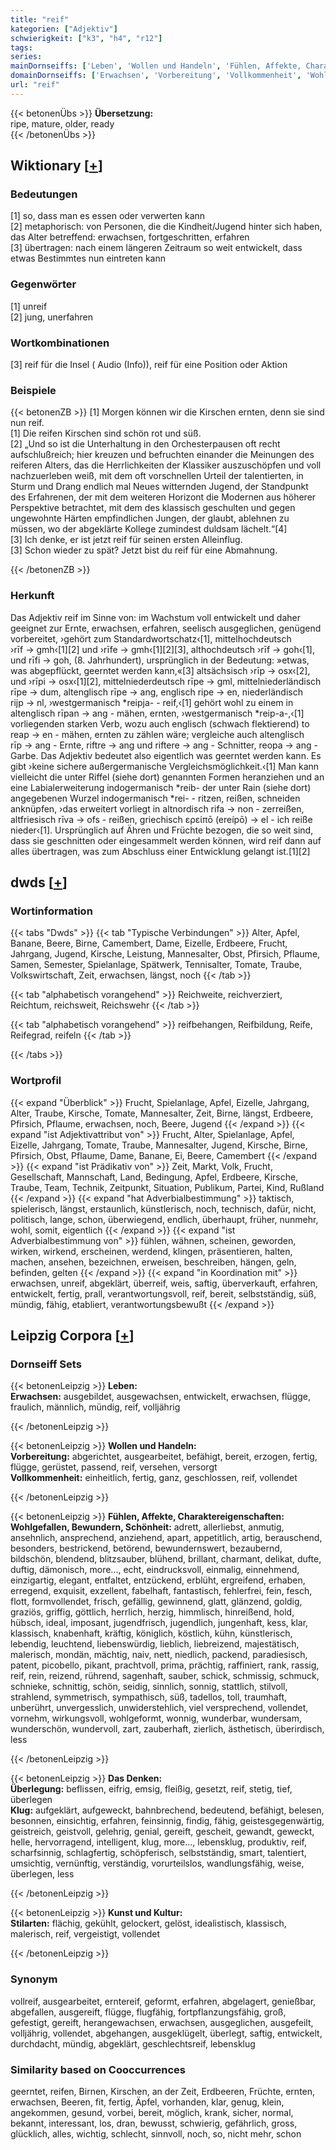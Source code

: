 ```yaml
---
title: "reif"
kategorien: ["Adjektiv"]
schwierigkeit: ["k3", "h4", "r12"]
tags:
series:
mainDornseiffs: ['Leben', 'Wollen und Handeln', 'Fühlen, Affekte, Charaktereigenschaften', 'Das Denken', 'Kunst und Kultur']
domainDornseiffs: ['Erwachsen', 'Vorbereitung', 'Vollkommenheit', 'Wohlgefallen, Bewundern, Schönheit', 'Überlegung', 'Klug', 'Stilarten']
url: "reif"
---
```


{{< betonenÜbs >}}
**Übersetzung:**  
ripe, mature, older, ready  
{{< /betonenÜbs >}}

## Wiktionary [[+](https://de.wiktionary.org/wiki/reif)]

### Bedeutungen
[1] so, dass man es essen oder verwerten kann  
[2] metaphorisch: von Personen, die die Kindheit/Jugend hinter sich haben, das Alter betreffend: erwachsen, fortgeschritten, erfahren  
[3] übertragen: nach einem längeren Zeitraum so weit entwickelt, dass etwas Bestimmtes nun eintreten kann  

### Gegenwörter
[1] unreif  
[2] jung, unerfahren  

### Wortkombinationen
[3] reif für die Insel ( Audio (Info)), reif für eine Position oder Aktion  

### Beispiele
{{< betonenZB >}}
[1] Morgen können wir die Kirschen ernten, denn sie sind nun reif.  
[1] Die reifen Kirschen sind schön rot und süß.  
[2] „Und so ist die Unterhaltung in den Orchesterpausen oft recht aufschlußreich; hier kreuzen und befruchten einander die Meinungen des reiferen Alters, das die Herrlichkeiten der Klassiker auszuschöpfen und voll nachzuerleben weiß, mit dem oft vorschnellen Urteil der talentierten, in Sturm und Drang endlich mal Neues witternden Jugend, der Standpunkt des Erfahrenen, der mit dem weiteren Horizont die Modernen aus höherer Perspektive betrachtet, mit dem des klassisch geschulten und gegen ungewohnte Härten empfindlichen Jungen, der glaubt, ablehnen zu müssen, wo der abgeklärte Kollege zumindest duldsam lächelt.“[4]  
[3] Ich denke, er ist jetzt reif für seinen ersten Alleinflug.  
[3] Schon wieder zu spät? Jetzt bist du reif für eine Abmahnung.  

{{< /betonenZB >}}
### Herkunft
Das Adjektiv reif im Sinne von: im Wachstum voll entwickelt und daher geeignet zur Ernte, erwachsen, erfahren, seelisch ausgeglichen, genügend vorbereitet, ›gehört zum Standardwortschatz‹[1], mittelhochdeutsch ›rīf → gmh‹[1][2] und ›rīfe → gmh‹[1][2][3], althochdeutsch ›rīf → goh‹[1], und rīfi → goh, (8. Jahrhundert), ursprünglich in der Bedeutung: »etwas, was abgepflückt, geerntet werden kann,«[3] altsächsisch ›rīp → osx‹[2], und ›rīpi → osx‹[1][2], mittelniederdeutsch rīpe → gml, mittelniederländisch rīpe → dum, altenglisch rīpe → ang, englisch ripe → en, niederländisch rijp → nl, ›westgermanisch *reipja- - reif,‹[1] gehört wohl zu einem in altenglisch rīpan → ang - mähen, ernten, ›westgermanisch *reip-a-,‹[1] vorliegenden starken Verb, wozu auch englisch (schwach flektierend) to reap → en - mähen, ernten zu zählen wäre; vergleiche auch altenglisch rīp → ang - Ernte, riftre → ang und riftere → ang - Schnitter, reopa → ang - Garbe. Das Adjektiv bedeutet also eigentlich was geerntet werden kann. Es gibt ›keine sichere außergermanische Vergleichsmöglichkeit.‹[1] Man kann vielleicht die unter Riffel (siehe dort) genannten Formen heranziehen und an eine Labialerweiterung indogermanisch *reib- der unter Rain (siehe dort) angegebenen Wurzel indogermanisch *rei- - ritzen, reißen, schneiden anknüpfen, ›das erweitert vorliegt in altnordisch rifa → non - zerreißen, altfriesisch rīva → ofs - reißen, griechisch ερείπō (ereípō) → el - ich reiße nieder‹[1]. Ursprünglich auf Ähren und Früchte bezogen, die so weit sind, dass sie geschnitten oder eingesammelt werden können, wird reif dann auf alles übertragen, was zum Abschluss einer Entwicklung gelangt ist.[1][2]  



## dwds [[+](https://www.dwds.de/wb/reif)]

### Wortinformation
{{< tabs "Dwds" >}}
{{< tab "Typische Verbindungen" >}}
Alter, Apfel, Banane, Beere, Birne, Camembert, Dame, Eizelle, Erdbeere, Frucht, Jahrgang, Jugend, Kirsche, Leistung, Mannesalter, Obst, Pfirsich, Pflaume, Samen, Semester, Spielanlage, Spätwerk, Tennisalter, Tomate, Traube, Volkswirtschaft, Zeit, erwachsen, längst, noch
{{< /tab >}}

{{< tab "alphabetisch vorangehend" >}}
Reichweite, reichverziert, Reichtum, reichsweit, Reichswehr
{{< /tab >}}

{{< tab "alphabetisch vorangehend" >}}
reifbehangen, Reifbildung, Reife, Reifegrad, reifeln
{{< /tab >}}

{{< /tabs >}}

### Wortprofil
{{< expand "Überblick" >}} Frucht, Spielanlage, Apfel, Eizelle, Jahrgang, Alter, Traube, Kirsche, Tomate, Mannesalter, Zeit, Birne, längst, Erdbeere, Pfirsich, Pflaume, erwachsen, noch, Beere, Jugend {{< /expand >}}
{{< expand "ist Adjektivattribut von" >}} Frucht, Alter, Spielanlage, Apfel, Eizelle, Jahrgang, Tomate, Traube, Mannesalter, Jugend, Kirsche, Birne, Pfirsich, Obst, Pflaume, Dame, Banane, Ei, Beere, Camembert {{< /expand >}}
{{< expand "ist Prädikativ von" >}} Zeit, Markt, Volk, Frucht, Gesellschaft, Mannschaft, Land, Bedingung, Apfel, Erdbeere, Kirsche, Traube, Team, Technik, Zeitpunkt, Situation, Publikum, Partei, Kind, Rußland {{< /expand >}}
{{< expand "hat Adverbialbestimmung" >}} taktisch, spielerisch, längst, erstaunlich, künstlerisch, noch, technisch, dafür, nicht, politisch, lange, schon, überwiegend, endlich, überhaupt, früher, nunmehr, wohl, somit, eigentlich {{< /expand >}}
{{< expand "ist Adverbialbestimmung von" >}} fühlen, wähnen, scheinen, geworden, wirken, wirkend, erscheinen, werdend, klingen, präsentieren, halten, machen, ansehen, bezeichnen, erweisen, beschreiben, hängen, geln, befinden, gelten {{< /expand >}}
{{< expand "in Koordination mit" >}} erwachsen, unreif, abgeklärt, überreif, weis, saftig, überverkauft, erfahren, entwickelt, fertig, prall, verantwortungsvoll, reif, bereit, selbstständig, süß, mündig, fähig, etabliert, verantwortungsbewußt {{< /expand >}}

## Leipzig Corpora [[+](https://corpora.uni-leipzig.de/en/res?word=reif&corpusId=deu_newscrawl-public_2018)]

### Dornseiff Sets
{{< betonenLeipzig >}}
**Leben:**  
**Erwachsen:** ausgebildet, ausgewachsen, entwickelt, erwachsen, flügge, fraulich, männlich, mündig, reif, volljährig  

{{< /betonenLeipzig >}}


{{< betonenLeipzig >}}
**Wollen und Handeln:**  
**Vorbereitung:** abgerichtet, ausgearbeitet, befähigt, bereit, erzogen, fertig, flügge, gerüstet, passend, reif, versehen, versorgt  
**Vollkommenheit:** einheitlich, fertig, ganz, geschlossen, reif, vollendet  

{{< /betonenLeipzig >}}


{{< betonenLeipzig >}}
**Fühlen, Affekte, Charaktereigenschaften:**  
**Wohlgefallen, Bewundern, Schönheit:** adrett, allerliebst, anmutig, ansehnlich, ansprechend, anziehend, apart, appetitlich, artig, berauschend, besonders, bestrickend, betörend, bewundernswert, bezaubernd, bildschön, blendend, blitzsauber, blühend, brillant, charmant, delikat, dufte, duftig, dämonisch, more..., echt, eindrucksvoll, einmalig, einnehmend, einzigartig, elegant, entfaltet, entzückend, erblüht, ergreifend, erhaben, erregend, exquisit, exzellent, fabelhaft, fantastisch, fehlerfrei, fein, fesch, flott, formvollendet, frisch, gefällig, gewinnend, glatt, glänzend, goldig, graziös, griffig, göttlich, herrlich, herzig, himmlisch, hinreißend, hold, hübsch, ideal, imposant, jugendfrisch, jugendlich, jungenhaft, kess, klar, klassisch, knabenhaft, kräftig, königlich, köstlich, kühn, künstlerisch, lebendig, leuchtend, liebenswürdig, lieblich, liebreizend, majestätisch, malerisch, mondän, mächtig, naiv, nett, niedlich, packend, paradiesisch, patent, picobello, pikant, prachtvoll, prima, prächtig, raffiniert, rank, rassig, reif, rein, reizend, rührend, sagenhaft, sauber, schick, schmissig, schmuck, schnieke, schnittig, schön, seidig, sinnlich, sonnig, stattlich, stilvoll, strahlend, symmetrisch, sympathisch, süß, tadellos, toll, traumhaft, unberührt, unvergesslich, unwiderstehlich, viel versprechend, vollendet, vornehm, wirkungsvoll, wohlgeformt, wonnig, wunderbar, wundersam, wunderschön, wundervoll, zart, zauberhaft, zierlich, ästhetisch, überirdisch, less  

{{< /betonenLeipzig >}}


{{< betonenLeipzig >}}
**Das Denken:**  
**Überlegung:** beflissen, eifrig, emsig, fleißig, gesetzt, reif, stetig, tief, überlegen  
**Klug:** aufgeklärt, aufgeweckt, bahnbrechend, bedeutend, befähigt, belesen, besonnen, einsichtig, erfahren, feinsinnig, findig, fähig, geistesgegenwärtig, geistreich, geistvoll, gelehrig, genial, gereift, gescheit, gewandt, geweckt, helle, hervorragend, intelligent, klug, more..., lebensklug, produktiv, reif, scharfsinnig, schlagfertig, schöpferisch, selbstständig, smart, talentiert, umsichtig, vernünftig, verständig, vorurteilslos, wandlungsfähig, weise, überlegen, less  

{{< /betonenLeipzig >}}


{{< betonenLeipzig >}}
**Kunst und Kultur:**  
**Stilarten:** flächig, gekühlt, gelockert, gelöst, idealistisch, klassisch, malerisch, reif, vergeistigt, vollendet  

{{< /betonenLeipzig >}}

### Synonym
vollreif, ausgearbeitet, erntereif, geformt, erfahren, abgelagert, genießbar, abgefallen, ausgereift, flügge, flugfähig, fortpflanzungsfähig, groß, gefestigt, gereift, herangewachsen, erwachsen, ausgeglichen, ausgefeilt, volljährig, vollendet, abgehangen, ausgeklügelt, überlegt, saftig, entwickelt, durchdacht, mündig, abgeklärt, geschlechtsreif, lebensklug


### Similarity based on Cooccurrences
geerntet, reifen, Birnen, Kirschen, an der Zeit, Erdbeeren, Früchte, ernten, erwachsen, Beeren, fit, fertig, Äpfel, vorhanden, klar, genug, klein, angekommen, gesund, vorbei, bereit, möglich, krank, sicher, normal, bekannt, interessant, los, dran, bewusst, schwierig, gefährlich, gross, glücklich, alles, wichtig, schlecht, sinnvoll, noch, so, nicht mehr, schon


